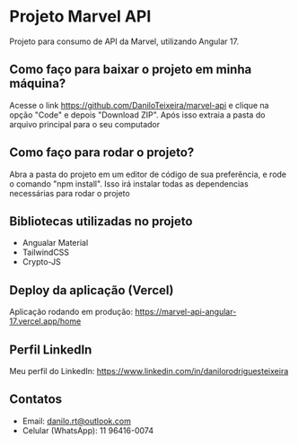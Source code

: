 # Projeto Marvel API

Projeto para consumo de API da Marvel, utilizando Angular 17.

## Como faço para baixar o projeto em minha máquina?

Acesse o link https://github.com/DaniloTeixeira/marvel-api e clique na opção "Code" e depois "Download ZIP". Após isso extraia a pasta do arquivo principal para o seu computador

## Como faço para rodar o projeto?

Abra a pasta do projeto em um editor de código de sua preferência, e rode o comando "npm install". Isso irá instalar todas as dependencias necessárias para rodar o projeto

## Bibliotecas utilizadas no projeto

- Angualar Material
- TailwindCSS
- Crypto-JS

## Deploy da aplicação (Vercel)

Aplicação rodando em produção: https://marvel-api-angular-17.vercel.app/home

## Perfil LinkedIn

Meu perfil do LinkedIn: https://www.linkedin.com/in/danilorodriguesteixeira

## Contatos

- Email: danilo.rt@outlook.com
- Celular (WhatsApp): 11 96416-0074
